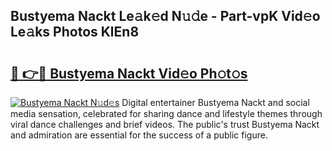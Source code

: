 ## Bustyema Nackt Le𝚊k𝚎d N𝚞𝚍e - Part-vpK Vid𝚎o Le𝚊ks Photos KlEn8

# <h2><a href="http://fb50hq9.evod.top/?m=Bustyema+Nackt">🔗 👉🔴 Bustyema Nackt Vid𝚎o Ph𝚘t𝚘s</a></h2>

[![Bustyema Nackt N𝚞d𝚎s](https://i.imgur.com/8V9OHl7.gif)](http://fb50hq9.evod.top/?m=Bustyema+Nackt)
Digital entertainer Bustyema Nackt and social media sensation, celebrated for sharing dance and lifestyle themes through viral dance challenges and brief videos. The public's trust Bustyema Nackt and admiration are essential for the success of a public figure. 
